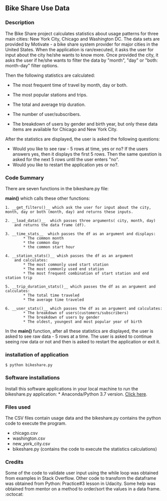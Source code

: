 
## Bike Share Use Data

### Description
The Bike Share project calculates statistics about usage patterns for three main cities: New York City, Chicago and Washington DC.
The data sets are provided by Motivate - a bike share system provider for major cities in the United States.
When the application is ran/executed, it asks the user for input about the city he/she wants to know more.
Once provided the city, it asks the user if he/she wants to filter the data by "month", "day" or "both: month-day" filter options.

Then the following statistics are calculated:

* The most frequent time of travel by month, day or both.

* The most popular stations and trips.

* The total and average trip duration.

* The number of user/subscribers.

* The breakdown of users by gender and birth year, but only these data items are available for Chicago and New York City.

After the statistics are displayed, the user is asked the following questions:
* Would you like to see raw - 5 rows at time, yes or no? If the users answers yes, then it displays the first 5 rows. Then the same question is asked for the next 5 rows until the user enters "no".
* Would you like to restart the application yes or no?.

### Code Summary
There are seven functions in the bikeshare.py file:

__main()__ which calls these other functions:

	1. __get_filters()__ which ask the user for input about the city, month, day or both (month, day) and returns these inputs.

	2. __load_data()__  which passes three arguments( city, month, day)
		and returns the data frame (df).

	3. __time_stats__  which passes the df as an argument and displays:
			* The common month
			* the common day
			* the common start hour

	4. __station_stats()__ whish passes the df as an argument
		and calculates:
			* The most commonly used start station
			* The most commonly used end station
			* The most frequent combination of start station and end station trip

	5. __trip_duration_stats()__ which passes the df as an argument and calculates:
			* The total time traveled
			* The average time traveled

	6. __user_stats()__ which passes the df as an argument and calculates:
			* The breakdown of users(customers/subscribers)
			* The breakdown of users by gender
			* The oldest, youngest and most popular year of birth

In the __main()__  function, after all these statistics are displayed, the user is asked to see raw data - 5 rows at a time. The user is asked to continue seeing row data or not and then is asked to restart the application or exit it.

### installation of application
`$ python bikeshare.py`

### Software installations
Install this software applications in your local machine to run the bikeshare.py application:
		* Anaconda/Python 3.7 version. [Click here](https://www.anaconda.com/distribution/#windows).

### Files used
The CSV files contain usage data and the bikeshare.py contains the python code to execute the program.
* chicago.csv
* washington.csv
* new_york_city.csv
* bikeshare.py (contains the code to execute the statistics calculations)

### Credits
Some of the code to validate user input using the while loop was obtained from examples in Stack Overflow.
Other code to transform the dataframe was obtained from Python: Practice#3 lesson in Udacity.
Some help was obtained from mentor on a method to order/sort the values in a data frame.  :octocat:
